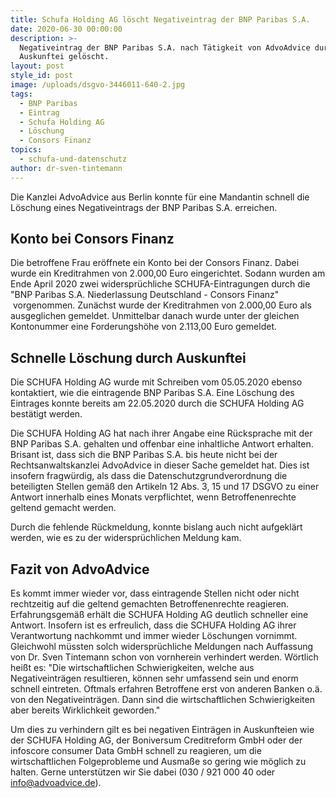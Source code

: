 ```yaml
---
title: Schufa Holding AG löscht Negativeintrag der BNP Paribas S.A.
date: 2020-06-30 00:00:00
description: >-
  Negativeintrag der BNP Paribas S.A. nach Tätigkeit von AdvoAdvice durch
  Auskunftei gelöscht.
layout: post
style_id: post
image: /uploads/dsgvo-3446011-640-2.jpg
tags:
  - BNP Paribas
  - Eintrag
  - Schufa Holding AG
  - Löschung
  - Consors Finanz
topics:
  - schufa-und-datenschutz
author: dr-sven-tintemann
---
```


Die Kanzlei AdvoAdvice aus Berlin konnte für eine Mandantin schnell die Löschung eines Negativeintrags der BNP Paribas S.A. erreichen.

## Konto bei Consors Finanz

Die betroffene Frau eröffnete ein Konto bei der Consors Finanz. Dabei wurde ein Kreditrahmen von 2.000,00 Euro eingerichtet. Sodann wurden am Ende April 2020 zwei widersprüchliche SCHUFA-Eintragungen durch die "BNP Paribas S.A. Niederlassung Deutschland - Consors Finanz" &nbsp;vorgenommen. Zunächst wurde der Kreditrahmen von 2.000,00 Euro als ausgeglichen gemeldet. Unmittelbar danach wurde unter der gleichen Kontonummer eine Forderungshöhe von 2.113,00 Euro gemeldet.&nbsp;

## Schnelle Löschung durch Auskunftei

Die SCHUFA Holding AG wurde mit Schreiben vom 05.05.2020 ebenso kontaktiert, wie die eintragende BNP Paribas S.A. Eine Löschung des Eintrages konnte bereits am 22.05.2020 durch die SCHUFA Holding AG bestätigt werden.

Die SCHUFA Holding AG hat nach ihrer Angabe eine Rücksprache mit der BNP Paribas S.A. gehalten und offenbar eine inhaltliche Antwort erhalten. Brisant ist, dass sich die BNP Paribas S.A. bis heute nicht bei der Rechtsanwaltskanzlei AdvoAdvice in dieser Sache gemeldet hat. Dies ist insofern fragwürdig, als dass die Datenschutzgrundverordnung die beteiligten Stellen gemä&szlig; den Artikeln 12 Abs. 3, 15 und 17 DSGVO zu einer Antwort innerhalb eines Monats verpflichtet, wenn Betroffenenrechte geltend gemacht werden.&nbsp;

Durch die fehlende Rückmeldung, konnte bislang auch nicht aufgeklärt werden, wie es zu der widersprüchlichen Meldung kam.&nbsp;

## Fazit von AdvoAdvice

Es kommt immer wieder vor, dass eintragende Stellen nicht oder nicht rechtzeitig auf die geltend gemachten Betroffenenrechte reagieren. Erfahrungsgemä&szlig; erhält die SCHUFA Holding AG deutlich schneller eine Antwort. Insofern ist es erfreulich, dass die SCHUFA Holding AG ihrer Verantwortung nachkommt und immer wieder Löschungen vornimmt. Gleichwohl müssten solch widersprüchliche Meldungen nach Auffassung von Dr. Sven Tintemann schon von vornherein verhindert werden. Wörtlich hei&szlig;t es: "Die wirtschaftlichen Schwierigkeiten, welche aus Negativeinträgen resultieren, können sehr umfassend sein und enorm schnell eintreten. Oftmals erfahren Betroffene erst von anderen Banken o.ä. von den Negativeinträgen. Dann sind die wirtschaftlichen Schwierigkeiten aber bereits Wirklichkeit geworden."

Um dies zu verhindern gilt es bei negativen Einträgen in Auskunfteien wie der SCHUFA Holding AG, der Boniversum Creditreform GmbH oder der infoscore consumer Data GmbH schnell zu reagieren, um die wirtschaftlichen Folgeprobleme und Ausma&szlig;e so gering wie möglich zu halten. Gerne unterstützen wir Sie dabei (030 / 921 000 40 oder info@advoadvice.de).